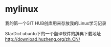 # mylinux
我的第一个GIT HUB创库用来存放我的Linux学习记录

StarDict ubuntu下的一个翻译软件的辞典下载地址  http://download.huzheng.org/zh_CN/

